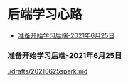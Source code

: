 # 后端学习心路

<!-- @import "[TOC]" {cmd="toc" depthFrom=3 depthTo=6 orderedList=false} -->

<!-- code_chunk_output -->

- [准备开始学习后端-2021年6月25日](#准备开始学习后端-2021年6月25日)

<!-- /code_chunk_output -->

### 准备开始学习后端-2021年6月25日
[./drafts/20210625spark.md](./drafts/20210625spark.md)


